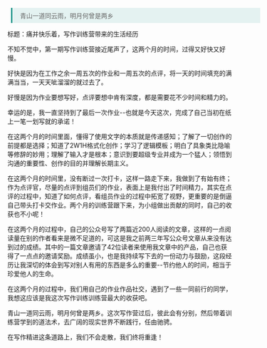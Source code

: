 <style>
.blockquote {
   margin-left:0.6em !important;
   padding:0.5em 1.2em !important;
   border-left:3px solid rgba(15,148,136,1) !important;
   width:560px !important;
   box-sizing:border-box !important;
   background-color:rgba(15,148,136,0.1) !important;
   color:#666 !important
}
.underline{
  border-bottom:2px solid lightgreen;
}
.turning-point{
  color:lightblue !important;
  font-weight: bolder;
}
</style>

<blockquote class="blockquote">青山一道同云雨，明月何曾是两乡</blockquote>

标题：痛并快乐着，写作训练营带来的生活经历

不知不觉中，第一期写作训练营接近尾声了，这两个月的时间，过得又好快又好慢。

好快是因为在工作之余一周五次的作业和一周五次的点评，将一天的时间填充的满满当当，一天天呲溜溜的就过去了。

好慢是因为作业要想写好，点评要想中肯有深度，都是需要花不少时间和精力的。

幸运的是，我一直坚持到了最后一次作业--也就是今天这次，完成了自己当初在纸上一笔一划写就的承诺！

在这两个月的时间里面，懂得了使用文字的本质就是传递感知；了解了一切创作的前提都是选择；知道了2W1H格式化创作；学习了逻辑模板；明白了具象类比隐喻等修辞的妙用；理解了输入才是根本；意识到要超级专业并成为一个猛人；领悟到沟通的重要性、创作的目的并理解长期主义。

在这两个月的时间里，没有断过一次打卡，这样一路走下来，我做到了有始有终；作为点评官，尽量的点评到组员们的作业，表面上是我付出了时间精力，其实在点评的过程中，知道了如何点评，看组员作业的过程中拓宽了视野，更重要的是倒逼自己带头打卡交作业。两个月的训练营跟下来，为小组做出贡献的同时，自己的收获也不小呢！

在这两个月的过程中，自己的公众号写了两篇近200人阅读的文章，这样的一点阅读量在别的作者看来是微不足道的，可这是我之前两三年写公众号文章从来没有达到过的成绩。其中的一篇文章邀请了42位读者来使用我文章中的产品，自己也获得了一点点的邀请奖励。成绩虽小，也是我持续写下去的一份动力与鼓励，这段经历让我深切的体会到写对别人有用的东西是多么的重要--节约他人的时间，相当于珍爱他人的生命。

在这两个月的过程中，我们用自己的作业作品社交，遇到了一些一同前行的同学，我想这应该是我这次写作训练训练营最大的收获吧。

青山一道同云雨，明月何曾是两乡。这次写作营过后，彼此会有分别，然后带着训练营学到的道法术，去广阔的现实世界不断践行，任由驰骋。

在写作精进这条道路上，我们不会走散，我们终将重逢！
